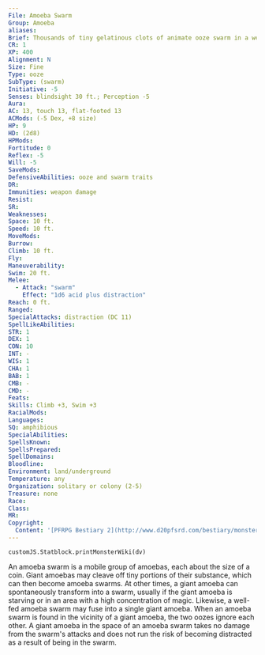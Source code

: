 ```yaml
---
File: Amoeba Swarm
Group: Amoeba
aliases: 
Brief: Thousands of tiny gelatinous clots of animate ooze swarm in a wet mound, surrounded by a cloying stink of rancid vinegar.
CR: 1
XP: 400
Alignment: N
Size: Fine
Type: ooze
SubType: (swarm)
Initiative: -5
Senses: blindsight 30 ft.; Perception -5
Aura: 
AC: 13, touch 13, flat-footed 13
ACMods: (-5 Dex, +8 size)
HP: 9
HD: (2d8)
HPMods: 
Fortitude: 0
Reflex: -5
Will: -5
SaveMods: 
DefensiveAbilities: ooze and swarm traits
DR: 
Immunities: weapon damage
Resist: 
SR: 
Weaknesses: 
Space: 10 ft.
Speed: 10 ft.
MoveMods: 
Burrow: 
Climb: 10 ft.
Fly: 
Maneuverability: 
Swim: 20 ft.
Melee: 
  - Attack: "swarm"
    Effect: "1d6 acid plus distraction"
Reach: 0 ft.
Ranged: 
SpecialAttacks: distraction (DC 11)
SpellLikeAbilities: 
STR: 1
DEX: 1
CON: 10
INT: -
WIS: 1
CHA: 1
BAB: 1
CMB: -
CMD: -
Feats: 
Skills: Climb +3, Swim +3
RacialMods: 
Languages: 
SQ: amphibious
SpecialAbilities: 
SpellsKnown: 
SpellsPrepared: 
SpellDomains: 
Bloodline: 
Environment: land/underground
Temperature: any
Organization: solitary or colony (2-5)
Treasure: none
Race: 
Class: 
MR: 
Copyright:
  Content: '[PFRPG Bestiary 2](http://www.d20pfsrd.com/bestiary/monster-listings/oozes/amoeba-swarm)'
---
```

```dataviewjs
customJS.Statblock.printMonsterWiki(dv)
```
An amoeba swarm is a mobile group of amoebas, each about the size of a coin. Giant amoebas may cleave off tiny portions of their substance, which can then become amoeba swarms. At other times, a giant amoeba can spontaneously transform into a swarm, usually if the giant amoeba is starving or in an area with a high concentration of magic. Likewise, a well-fed amoeba swarm may fuse into a single giant amoeba.  When an amoeba swarm is found in the vicinity of a giant amoeba, the two oozes ignore each other. A giant amoeba in the space of an amoeba swarm takes no damage from the swarm's attacks and does not run the risk of becoming distracted as a result of being in the swarm.
